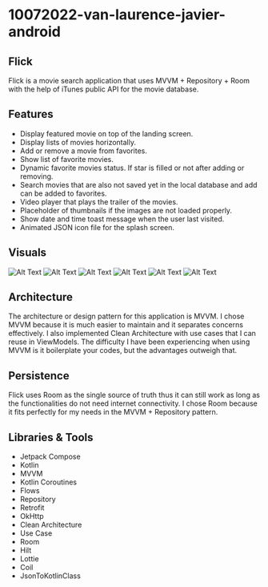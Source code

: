 # 10072022-van-laurence-javier-android

## Flick
Flick is a movie search application that uses MVVM + Repository + Room with the help of iTunes public API for the movie database.

## Features
- Display featured movie on top of the landing screen.
- Display lists of movies horizontally.
- Add or remove a movie from favorites.
- Show list of favorite movies.
- Dynamic favorite movies status. If star is filled or not after adding or removing.
- Search movies that are also not saved yet in the local database and add can be added to favorites.
- Video player that plays the trailer of the movies.
- Placeholder of thumbnails if the images are not loaded properly.
- Show date and time toast message when the user last visited.
- Animated JSON icon file for the splash screen.

## Visuals
![Alt Text](https://media.giphy.com/media/WMc5xFplouDUFW5A1f/giphy.gif) ![Alt Text](https://media.giphy.com/media/P4XH8oBXUud2gUxSJT/giphy.gif) ![Alt Text](https://media.giphy.com/media/nt3AzkNVNYsgBzE1nD/giphy.gif) 
![Alt Text](https://media.giphy.com/media/HjyzYBDbb78FVdF6Ie/giphy.gif) ![Alt Text](https://media.giphy.com/media/DHIxYmKg7Jzu6KiKHo/giphy.gif) ![Alt Text](https://media.giphy.com/media/gMVDx8uSo5263FNQgj/giphy.gif)

## Architecture
The architecture or design pattern for this application is MVVM. I chose MVVM because it is much easier to maintain and it separates concerns effectively. I also implemented Clean Architecture with use cases that I can reuse 
in ViewModels. The difficulty I have been experiencing when using MVVM is it boilerplate your codes, but the advantages outweigh that.

## Persistence
Flick uses Room as the single source of truth thus it can still work as long as the functionalities do not need internet connectivity. I chose Room because it fits perfectly for my needs in the MVVM + Repository pattern.

## Libraries & Tools
- Jetpack Compose
- Kotlin
- MVVM
- Kotlin Coroutines
- Flows
- Repository
- Retrofit
- OkHttp
- Clean Architecture
- Use Case
- Room
- Hilt
- Lottie
- Coil
- JsonToKotlinClass